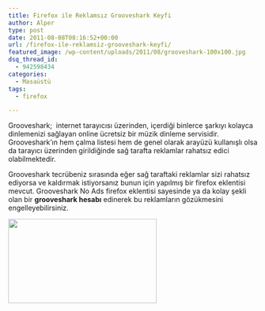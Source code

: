 ```yaml
---
title: Firefox ile Reklamsız Grooveshark Keyfi
author: Alper
type: post
date: 2011-08-08T08:16:52+00:00
url: /firefox-ile-reklamsiz-grooveshark-keyfi/
featured_image: /wp-content/uploads/2011/08/grooveshark-100x100.jpg
dsq_thread_id:
  - 942598434
categories:
  - Masaüstü
tags:
  - firefox

---
```

Grooveshark;  internet tarayıcısı üzerinden, içerdiği binlerce şarkıyı kolayca dinlemenizi sağlayan online ücretsiz bir müzik dinleme servisidir. Grooveshark&#8217;ın hem çalma listesi hem de genel olarak arayüzü kullanışlı olsa da tarayıcı üzerinden girildiğinde sağ tarafta reklamlar rahatsız edici olabilmektedir.

Grooveshark tecrübeniz sırasında eğer sağ taraftaki reklamlar sizi rahatsız ediyorsa ve kaldırmak istiyorsanız bunun için yapılmış bir firefox eklentisi mevcut. Grooveshark No Ads firefox eklentisi sayesinde ya da kolay şekli olan bir **grooveshark hesabı** edinerek bu reklamların gözükmesini engelleyebilirsiniz.

<img class="alignnone size-full wp-image-6360" title="grooveshark" src="https://www.murekkep.org/wp-content/uploads/2011/08/grooveshark.jpg" alt="" width="300" height="171" />